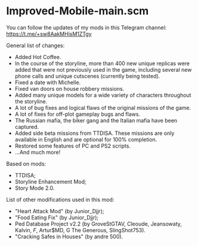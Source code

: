 # Improved-Mobile-main.scm

You can follow the updates of my mods in this Telegram channel: https://t.me/+sw8AakMHisM1ZTgy

General list of changes:
- Added Hot Coffee.
- In the course of the storyline, more than 400 new unique replicas were added that were not previously used in the game, including several new phone calls and unique cutscenes (currently being tested).
- Fixed a date with Michelle.
- Fixed van doors on house robbery missions.
- Added many unique models for a wide variety of characters throughout the storyline.
- A lot of bug fixes and logical flaws of the original missions of the game.
- A lot of fixes for off-plot gameplay bugs and flaws.
- The Russian mafia, the biker gang and the Italian mafia have been captured.
- Added side beta missions from TTDISA. These missions are only available in English and are optional for 100% completion.
- Restored some features of PC and PS2 scripts.
- ...And much more!

Based on mods:
- TTDISA;
- Storyline Enhancement Mod;
- Story Mode 2.0.

List of other modifications used in this mod:
- "Heart Attack Mod" (by Junior_Djjr);
- "Food Eating Fix" (by Junior_Djjr);
- Ped Database Project v2.2 (by GroveStGTAV, Cleoude, Jeansowaty, Kalvin, _F_, Artur$MD, G The Generous, SlingShot753).
- "Cracking Safes in Houses" (by andre 500).
